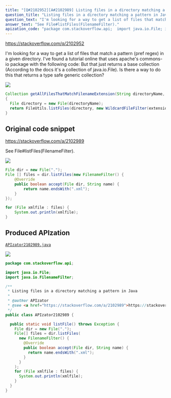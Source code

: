 ```yaml
---
title: "[Q#2102952][A#2102989] Listing files in a directory matching a pattern in Java"
question_title: "Listing files in a directory matching a pattern in Java"
question_text: "I'm looking for a way to get a list of files that match a pattern (pref regex) in a given directory. I've found a tutorial online that uses apache's commons-io package with the following code: But that just returns a base collection (According to the docs it's a collection of java.io.File). Is there a way to do this that returns a type safe generic collection?"
answer_text: "See File#listFiles(FilenameFilter)."
apization_code: "package com.stackoverflow.api;  import java.io.File; import java.io.FilenameFilter;  /**  * Listing files in a directory matching a pattern in Java  *  * @author APIzator  * @see <a href=\"https://stackoverflow.com/a/2102989\">https://stackoverflow.com/a/2102989</a>  */ public class APIzator2102989 {    public static void listFile() throws Exception {     File dir = new File(\".\");     File[] files = dir.listFiles(       new FilenameFilter() {         @Override         public boolean accept(File dir, String name) {           return name.endsWith(\".xml\");         }       }     );     for (File xmlfile : files) {       System.out.println(xmlfile);     }   } }"
---
```


https://stackoverflow.com/q/2102952

I&#x27;m looking for a way to get a list of files that match a pattern (pref regex) in a given directory.
I&#x27;ve found a tutorial online that uses apache&#x27;s commons-io package with the following code:
But that just returns a base collection (According to the docs it&#x27;s a collection of java.io.File). Is there a way to do this that returns a type safe generic collection?


<div class="code-logo"><img src="/stackoverflow.png" /></div>

```java
Collection getAllFilesThatMatchFilenameExtension(String directoryName, String extension)
{
  File directory = new File(directoryName);
  return FileUtils.listFiles(directory, new WildcardFileFilter(extension), null);
}
```


## Original code snippet

https://stackoverflow.com/a/2102989

See File#listFiles(FilenameFilter).

<div class="code-logo"><img src="/stackoverflow.png" /></div>

```java
File dir = new File(".");
File [] files = dir.listFiles(new FilenameFilter() {
    @Override
    public boolean accept(File dir, String name) {
        return name.endsWith(".xml");
    }
});

for (File xmlfile : files) {
    System.out.println(xmlfile);
}
```

## Produced APIzation

[`APIzator2102989.java`](https://github.com/pasqualesalza/apization-temp-data/raw/master/search/APIzator2102989.java)

<div class="code-logo"><img src="/apizator.png" /></div>

```java
package com.stackoverflow.api;

import java.io.File;
import java.io.FilenameFilter;

/**
 * Listing files in a directory matching a pattern in Java
 *
 * @author APIzator
 * @see <a href="https://stackoverflow.com/a/2102989">https://stackoverflow.com/a/2102989</a>
 */
public class APIzator2102989 {

  public static void listFile() throws Exception {
    File dir = new File(".");
    File[] files = dir.listFiles(
      new FilenameFilter() {
        @Override
        public boolean accept(File dir, String name) {
          return name.endsWith(".xml");
        }
      }
    );
    for (File xmlfile : files) {
      System.out.println(xmlfile);
    }
  }
}

```